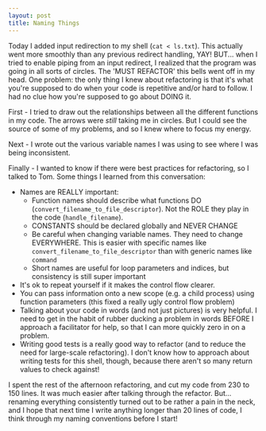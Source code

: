 ```yaml
---
layout: post
title: Naming Things
---
```


Today I added input redirection to my shell (`cat < ls.txt`). This actually went more smoothly than any previous redirect handling, YAY! BUT... when I tried to enable piping from an input redirect, I realized that the program was going in all sorts of circles. The 'MUST REFACTOR' this bells went off in my head. One problem: the only thing I knew about refactoring is that it's what you're supposed to do when your code is repetitive and/or hard to follow. I had no clue how you're supposed to go about DOING it.

First - I tried to draw out the relationships between all the different functions in my code. The arrows were *still* taking me in circles. But I could see the source of some of my problems, and so I knew where to focus my energy.

Next - I wrote out the various variable names I was using to see where I was being inconsistent.

Finally - I wanted to know if there were best practices for refactoring, so I talked to Tom. Some things I learned from this conversation:


+ Names are REALLY important:
  -  Function names should describe what functions DO (`convert_filename_to_file_descriptor`). Not the ROLE they play in the code (`handle_filename`).
  -  CONSTANTS should be declared globally and NEVER CHANGE
  -  Be careful when changing variable names. They need to change EVERYWHERE. This is easier with specific names like `convert_filename_to_file_descriptor` than with generic names like `command`
  -  Short names are useful for loop parameters and indices, but consistency is still super important 
+ It's ok to repeat yourself if it makes the control flow clearer. 
+ You can pass information onto a new scope (e.g. a child process) using function parameters (this fixed a really ugly control flow problem)
+ Talking about your code in words (and not just pictures) is very helpful. I need to get in the habit of rubber ducking a problem in words BEFORE I approach a facilitator for help, so that I can more quickly zero in on a problem.
+ Writing good tests is a really good way to refactor (and to reduce the need for large-scale refactoring). I don't know how to approach about writing tests for this shell, though, because there aren't so many return values to check against!

I spent the rest of the afternoon refactoring, and cut my code from 230 to 150 lines. It was much easier after talking through the refactor. But... renaming everything consistently turned out to be rather a pain in the neck, and I hope that next time I write anything longer than 20 lines of code, I think through my naming conventions before I start!